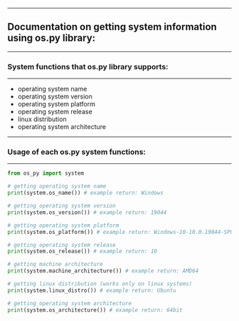 ------------------------
## Documentation on getting system information using os.py library:
------------------------
### System functions that os.py library supports:
------------------------

* operating system name
* operating system version
* operating system platform
* operating system release
* linux distribution
* operating system architecture

------------------------
### Usage of each os.py system functions:
------------------------

```python
from os_py import system

# getting operating system name
print(system.os_name()) # example return: Windows

# getting operating system version
print(system.os_version()) # example return: 19044

# getting operating system platform
print(system.os_platform()) # example return: Windows-10-10.0.19044-SP0

# getting operating system release
print(system.os_release()) # example return: 10

# getting machine architecture
print(system.machine_architecture()) # example return: AMD64

# getting linux distribution (works only on linux systems)
print(system.linux_distro()) # example return: Ubuntu

# getting operating system architecture
print(system.os_architecture()) # example return: 64bit
```